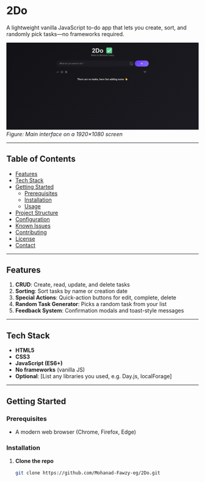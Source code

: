 # 2Do

A lightweight vanilla JavaScript to-do app that lets you create, sort, and randomly pick tasks—no frameworks required.

![App Screenshot](./Screenshot%202025-07-31%20162758.png)  
_Figure: Main interface on a 1920×1080 screen_

---

## Table of Contents

- [Features](#features)
- [Tech Stack](#tech-stack)
- [Getting Started](#getting-started)
  - [Prerequisites](#prerequisites)
  - [Installation](#installation)
  - [Usage](#usage)
- [Project Structure](#project-structure)
- [Configuration](#configuration)
- [Known Issues](#known-issues)
- [Contributing](#contributing)
- [License](#license)
- [Contact](#contact)

---

## Features

1. **CRUD**: Create, read, update, and delete tasks
2. **Sorting**: Sort tasks by name or creation date
3. **Special Actions**: Quick-action buttons for edit, complete, delete
4. **Random Task Generator**: Picks a random task from your list
5. **Feedback System**: Confirmation modals and toast-style messages

---

## Tech Stack

- **HTML5**
- **CSS3**
- **JavaScript (ES6+)**
- **No frameworks** (vanilla JS)
- **Optional**: [List any libraries you used, e.g. Day.js, localForage]

---

## Getting Started

### Prerequisites

- A modern web browser (Chrome, Firefox, Edge)

### Installation

1. **Clone the repo**
   ```bash
   git clone https://github.com/Mohanad-Fawzy-eg/2Do.git
   ```
